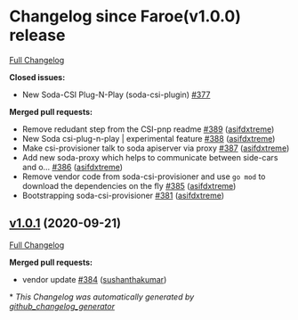# Changelog since Faroe(v1.0.0) release


[Full Changelog](https://github.com/sodafoundation/nbp/compare/v1.0.1...HEAD)

**Closed issues:**

- New Soda-CSI Plug-N-Play \(soda-csi-plugin\) [\#377](https://github.com/sodafoundation/nbp/issues/377)

**Merged pull requests:**

- Remove redudant step from the CSI-pnp readme [\#389](https://github.com/sodafoundation/nbp/pull/389) ([asifdxtreme](https://github.com/asifdxtreme))
- New Soda csi-plug-n-play | experimental feature [\#388](https://github.com/sodafoundation/nbp/pull/388) ([asifdxtreme](https://github.com/asifdxtreme))
- Make csi-provisioner talk to soda apiserver via proxy [\#387](https://github.com/sodafoundation/nbp/pull/387) ([asifdxtreme](https://github.com/asifdxtreme))
- Add new soda-proxy which helps to communicate between side-cars and o… [\#386](https://github.com/sodafoundation/nbp/pull/386) ([asifdxtreme](https://github.com/asifdxtreme))
- Remove vendor code from soda-csi-provisioner and use `go mod` to download the dependencies on the fly [\#385](https://github.com/sodafoundation/nbp/pull/385) ([asifdxtreme](https://github.com/asifdxtreme))
- Bootstrapping soda-csi-provisioner [\#381](https://github.com/sodafoundation/nbp/pull/381) ([asifdxtreme](https://github.com/asifdxtreme))

## [v1.0.1](https://github.com/sodafoundation/nbp/tree/v1.0.1) (2020-09-21)

[Full Changelog](https://github.com/sodafoundation/nbp/compare/v1.0.0...v1.0.1)

**Merged pull requests:**

- vendor update [\#384](https://github.com/sodafoundation/nbp/pull/384) ([sushanthakumar](https://github.com/sushanthakumar))



\* *This Changelog was automatically generated by [github_changelog_generator](https://github.com/github-changelog-generator/github-changelog-generator)*
